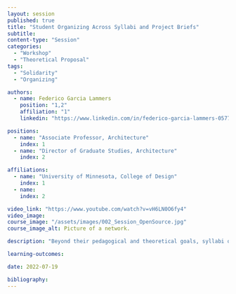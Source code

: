 ```yaml
---
layout: session
published: true
title: "Student Organizing Across Syllabi and Project Briefs"
subtitle:
content-type: "Session"
categories:
  - "Workshop"
  - "Theoretical Proposal"
tags:
  - "Solidarity"
  - "Organizing"

authors:
  - name: Federico Garcia Lammers
    position: "1,2"
    affiliation: "1"
    linkedin: "https://www.linkedin.com/in/federico-garcia-lammers-05778724/"

positions:
  - name: "Associate Professor, Architecture"
    index: 1
  - name: "Director of Graduate Studies, Architecture"
    index: 2

affiliations:
  - name: "University of Minnesota, College of Design"
    index: 1
  - name:
    index: 2

video_link: "https://www.youtube.com/watch?v=vH6LN0O6fy4"
video_image:
course_image: "/assets/images/002_Session_OpenSource.jpg"
course_image_alt: Picture of a network.

description: "Beyond their pedagogical and theoretical goals, syllabi operate as institutional contracts that are used to explain (and enforce) the scope of a studio. Project briefs offer the footprint for the power dynamics of the studio. This workshop investigates the influences on and implications of syllabi and project briefs and opens their development to student consideration and involvement."

learning-outcomes:

date: 2022-07-19

bibliography:
---
```


​
